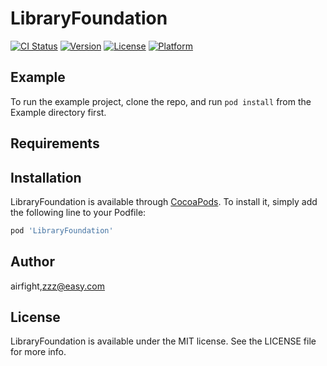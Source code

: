 # LibraryFoundation

[![CI Status](https://img.shields.io/travis/airfight/LibraryFoundation.svg?style=flat)](https://travis-ci.org/airfight/LibraryFoundation)
[![Version](https://img.shields.io/cocoapods/v/LibraryFoundation.svg?style=flat)](https://cocoapods.org/pods/LibraryFoundation)
[![License](https://img.shields.io/cocoapods/l/LibraryFoundation.svg?style=flat)](https://cocoapods.org/pods/LibraryFoundation)
[![Platform](https://img.shields.io/cocoapods/p/LibraryFoundation.svg?style=flat)](https://cocoapods.org/pods/LibraryFoundation)

## Example

To run the example project, clone the repo, and run `pod install` from the Example directory first.

## Requirements

## Installation

LibraryFoundation is available through [CocoaPods](https://cocoapods.org). To install
it, simply add the following line to your Podfile:

```ruby
pod 'LibraryFoundation'
```

## Author

airfight,zzz@easy.com

## License

LibraryFoundation is available under the MIT license. See the LICENSE file for more info.

